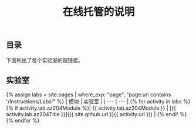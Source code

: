 ﻿---
title: 在线托管的说明
permalink: index.html
layout: home
---

## 目录

下面列出了每个实验室的超链接。

## 实验室

{% assign labs = site.pages | where_exp: "page", "page.url contains '/Instructions/Labs'" %}
| 模块 | 实验室 |
| --- | --- |
{% for activity in labs  %}{% if activity.lab.az204Module %}| {{ activity.lab.az204Module }} | [{{ activity.lab.az204Title }}]({{ site.github.url }}{{ activity.url }}) |
{% endif %}{% endfor %}
